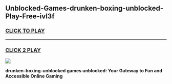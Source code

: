 
## Unblocked-Games-drunken-boxing-unblocked-Play-Free-ivl3f
<h3>
<a href="https://premium76.site?title=drunken-boxing-unblocked&ref=19M">CLICK TO PLAY</a></h3>
<hr>

<h3>
<a href="https://premium76.site?title=drunken-boxing-unblocked&ref=19M">CLICK 2 PLAY</a>
  
</h3>

<a href="https://premium76.site?title=drunken-boxing-unblocked&ref=19M"><img src="https://clearcache.store/games.png"></a>


**drunken-boxing-unblocked games unblocked: Your Gateway to Fun and Accessible Online Gaming**
